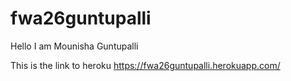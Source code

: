 # fwa26guntupalli

Hello I am Mounisha Guntupalli

This is the link to heroku https://fwa26guntupalli.herokuapp.com/

